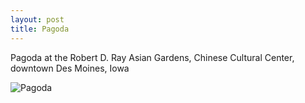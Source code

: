 ```yaml
---
layout: post
title: Pagoda
---
```


Pagoda at the Robert D. Ray Asian Gardens, Chinese Cultural Center, downtown Des Moines, Iowa

![Pagoda](https://cdn.jasonsturges.com/photos/landscape/IMG_23330.jpg)
